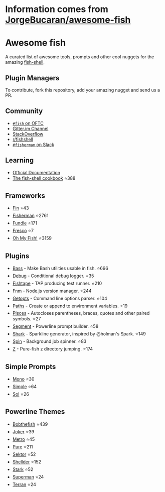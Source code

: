 # Information comes from [JorgeBucaran/awesome-fish](https://github.com/JorgeBucaran/awesome-fish)
# Awesome fish

A curated list of awesome tools, prompts and other cool nuggets for the amazing [fish-shell](https://github.com/fish-shell/fish-shell).

## Plugin Managers

To contribute, fork this repository, add your amazing nugget and send us a PR.

## Community

* [`#fish` on OFTC](https://webchat.oftc.net/?channels=fish)
* [Gitter.im Channel](https://gitter.im/fish-shell/fish-shell)
* [StackOverflow](http://stackoverflow.com/questions/tagged/fish)
* [r/fishshell](https://www.reddit.com/r/fishshell/)
* [`#fisherman` on Slack](https://fisherman-wharf.herokuapp.com)

## Learning

* [Official Documentation](http://fishshell.com/docs/current/index.html)
* [The fish-shell cookbook](https://github.com/JorgeBucaran/fish-shell-cookbook) :star:388

## Frameworks

* [Fin](https://github.com/fisherman/fin) :star:43
* [Fisherman](https://github.com/fisherman/fisherman) :star:2761
* [Fundle](https://github.com/tuvistavie/fundle) :star:171
* [Fresco](https://github.com/masa0x80/fresco) :star:7
* [Oh My Fish!](https://github.com/oh-my-fish/oh-my-fish) :star:3159

## Plugins

* [Bass](https://github.com/edc/bass) - Make Bash utilities usable in fish. :star:696
* [Debug](https://github.com/fisherman/debug) - Conditional debug logger. :star:35
* [Fishtape](https://github.com/fisherman/fishtape) - TAP producing test runner. :star:210
* [Fnm](https://github.com/fisherman/fnm) - Node.js version manager. :star:244
* [Getopts](https://github.com/fisherman/getopts) - Command line options parser. :star:104
* [Paths](https://github.com/fisherman/paths) - Create or append to environment variables. :star:19
* [Pisces](https://github.com/laughedelic/pisces) - Autocloses parentheses, braces, quotes and other paired symbols. :star:27
* [Segment](https://github.com/fisherman/segment) - Powerline prompt builder. :star:58
* [Shark](https://github.com/fisherman/shark) - Sparkline generator, inspired by @holman's Spark. :star:149
* [Spin](https://github.com/fisherman/spin) - Background job spinner. :star:83
* [Z](https://github.com/fisherman/z) - Pure-fish z directory jumping. :star:174

## Simple Prompts

* [Mono](https://github.com/fisherman/mono) :star:30
* [Simple](https://github.com/fisherman/simple) :star:64
* [Sol](https://github.com/fisherman/sol) :star:26

## Powerline Themes

* [Bobthefish](https://github.com/oh-my-fish/theme-bobthefish) :star:439
* [Joker](https://github.com/fisherman/joker) :star:39
* [Metro](https://github.com/fisherman/metro) :star:45
* [Pure](https://github.com/rafaelrinaldi/pure) :star:211
* [Sektor](https://github.com/fisherman/sektor) :star:52
* [Shellder](https://github.com/simnalamburt/shellder) :star:152
* [Stark](https://github.com/fisherman/stark) :star:52
* [Superman](https://github.com/fisherman/superman) :star:24
* [Terran](https://github.com/fisherman/terran) :star:24

